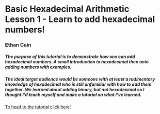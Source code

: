 # Basic Hexadecimal Arithmetic Lesson 1 - Learn to add hexadecimal numbers!
### Ethan Cain
##### The purpose of this tutorial is to demonstrate how one can add hexadecimal numbers. A small introduction to hexadecimal then onto adding numbers with examples.
##### The ideal target audience would be someone with at least a rudimentary knowledge of hexadecimal who is still unfamiliar with how to add them together. We learned about adding binary, but not hexadecimal so I thought I'd teach myself and make a tutorial on what I've learned.

[To head to the tutorial click here!](tutorial.md)
